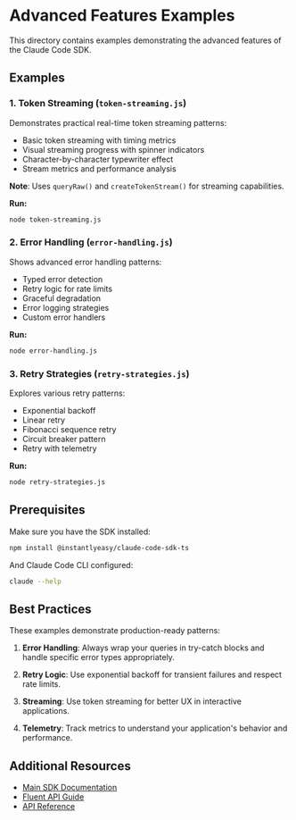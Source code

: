 # Advanced Features Examples

This directory contains examples demonstrating the advanced features of the Claude Code SDK.

## Examples

### 1. Token Streaming (`token-streaming.js`)

Demonstrates practical real-time token streaming patterns:
- Basic token streaming with timing metrics
- Visual streaming progress with spinner indicators  
- Character-by-character typewriter effect
- Stream metrics and performance analysis

**Note**: Uses `queryRaw()` and `createTokenStream()` for streaming capabilities.

**Run:**
```bash
node token-streaming.js
```

### 2. Error Handling (`error-handling.js`)

Shows advanced error handling patterns:
- Typed error detection
- Retry logic for rate limits
- Graceful degradation
- Error logging strategies
- Custom error handlers

**Run:**
```bash
node error-handling.js
```

### 3. Retry Strategies (`retry-strategies.js`)

Explores various retry patterns:
- Exponential backoff
- Linear retry
- Fibonacci sequence retry
- Circuit breaker pattern
- Retry with telemetry

**Run:**
```bash
node retry-strategies.js
```

## Prerequisites

Make sure you have the SDK installed:

```bash
npm install @instantlyeasy/claude-code-sdk-ts
```

And Claude Code CLI configured:

```bash
claude --help
```

## Best Practices

These examples demonstrate production-ready patterns:

1. **Error Handling**: Always wrap your queries in try-catch blocks and handle specific error types appropriately.

2. **Retry Logic**: Use exponential backoff for transient failures and respect rate limits.

3. **Streaming**: Use token streaming for better UX in interactive applications.

4. **Telemetry**: Track metrics to understand your application's behavior and performance.

## Additional Resources

- [Main SDK Documentation](../../../README.md)
- [Fluent API Guide](../README.md)
- [API Reference](../../../docs/API.md)